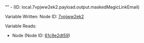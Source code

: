 "" - (ID: local.7vpjww2ek2.payload.output.maskedMagicLinkEmail)

Variable Written:
Node ID: [7vpjww2ek2](../nodes/7vpjww2ek2.md)

Variable Reads:
* Node (Node ID: [61c9e2dt59](../nodes/61c9e2dt59.md))
